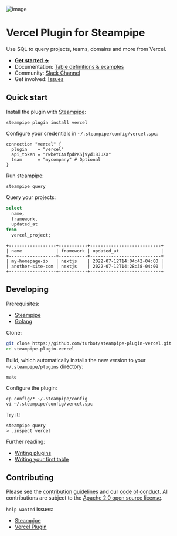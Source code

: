 ![image](https://hub.steampipe.io/images/plugins/turbot/vercel-social-graphic.png)

# Vercel Plugin for Steampipe

Use SQL to query projects, teams, domains and more from Vercel.

- **[Get started →](https://hub.steampipe.io/plugins/turbot/vercel)**
- Documentation: [Table definitions & examples](https://hub.steampipe.io/plugins/turbot/vercel/tables)
- Community: [Slack Channel](https://steampipe.io/community/join)
- Get involved: [Issues](https://github.com/turbot/steampipe-plugin-vercel/issues)

## Quick start

Install the plugin with [Steampipe](https://steampipe.io):

```shell
steampipe plugin install vercel
```

Configure your credentials in `~/.steampipe/config/vercel.spc`:

```hcl
connection "vercel" {
  plugin    = "vercel"
  api_token = "YwbeYCAYfpdPKSj9yd18JUXX"
  team      = "mycompany" # Optional
}
```

Run steampipe:

```shell
steampipe query
```

Query your projects:

```sql
select
  name,
  framework,
  updated_at
from
  vercel_project;
```

```
+------------------+-----------+---------------------------+
| name             | framework | updated_at                |
+------------------+-----------+---------------------------+
| my-homepage-io   | nextjs    | 2022-07-12T14:04:42-04:00 |
| another-site-com | nextjs    | 2022-07-12T14:28:38-04:00 |
+------------------+-----------+---------------------------+
```

## Developing

Prerequisites:

- [Steampipe](https://steampipe.io/downloads)
- [Golang](https://golang.org/doc/install)

Clone:

```sh
git clone https://github.com/turbot/steampipe-plugin-vercel.git
cd steampipe-plugin-vercel
```

Build, which automatically installs the new version to your `~/.steampipe/plugins` directory:

```
make
```

Configure the plugin:

```
cp config/* ~/.steampipe/config
vi ~/.steampipe/config/vercel.spc
```

Try it!

```
steampipe query
> .inspect vercel
```

Further reading:

- [Writing plugins](https://steampipe.io/docs/develop/writing-plugins)
- [Writing your first table](https://steampipe.io/docs/develop/writing-your-first-table)

## Contributing

Please see the [contribution guidelines](https://github.com/turbot/steampipe/blob/main/CONTRIBUTING.md) and our [code of conduct](https://github.com/turbot/steampipe/blob/main/CODE_OF_CONDUCT.md). All contributions are subject to the [Apache 2.0 open source license](https://github.com/turbot/steampipe-plugin-vercel/blob/main/LICENSE).

`help wanted` issues:

- [Steampipe](https://github.com/turbot/steampipe/labels/help%20wanted)
- [Vercel Plugin](https://github.com/turbot/steampipe-plugin-vercel/labels/help%20wanted)
